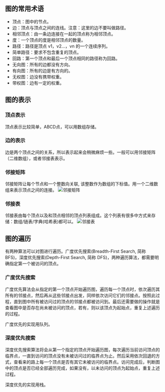 ## 图的常用术语
* 顶点：图中的节点。
* 边：顶点与顶点之间的连线。注意：这里的边不要叫做路径。
* 相邻顶点：由一条边连接在一起的顶点称为相邻顶点。
* 度：一个顶点的度是相邻顶点的数量。
* 路径：路径是顶点 v1，v2...，vn 的一个连续序列。
* 简单路径：要求不包含重复的顶点。
* 回路：第一个顶点和最后一个顶点相同的路径称为回路。
* 无向图：所有的边都没有方向。
* 有向图：所有的边是有方向的。
* 无权图：边没有携带权重。
* 带权图：边有一定的权重。

## 图的表示
### 顶点表示
顶点表示比较简单，ABCD点，可以用数组存储。

### 边的表示
边是两个顶点之间的关系，所以表示起来会稍微麻烦一些。一般可以用邻接矩阵（二维数组），或者邻接表表示。

### 邻接矩阵
邻接矩阵让每个节点和一个整数向关联, 该整数作为数组的下标值。用一个二维数组来表示顶点之间的连接。
![邻接矩阵](https://cdn.lishuxue.site/blog/image/%E6%95%B0%E6%8D%AE%E7%BB%93%E6%9E%84%E4%B8%8E%E7%AE%97%E6%B3%95/linjiejuzhen.png)

### 邻接表
邻接表由每个顶点以及和顶点相邻的顶点列表组成。这个列表有很多中方式来存储：数组/链表/字典(哈希表)都可以。
![邻接表](https://cdn.lishuxue.site/blog/image/%E6%95%B0%E6%8D%AE%E7%BB%93%E6%9E%84%E4%B8%8E%E7%AE%97%E6%B3%95/linjiebiao.png)

## 图的遍历
有两种算法可以对图进行遍历。广度优先搜索(Breadth-First Search, 简称 BFS)，深度优先搜索(Depth-First Search, 简称 DFS)，两种遍历算法，都需要明确指定第一个被访问的顶点。

### 广度优先搜索
广度优先算法会从指定的第一个顶点开始遍历图，遍历每一个顶点时，依次遍历其所有的邻接点，然后再从这些邻接点出发，同样依次访问它们的邻接点。按照此过程，直到图中所有被访问过的顶点的邻接点都被访问到。最后还需要做的操作就是查看图中是否存在尚未被访问的顶点，若有，则以该顶点为起始点，重复上述遍历的过程。

广度优先的实现用队列。

### 深度优先搜索
深度优先搜索算法将会从第一个指定的顶点开始遍历图，每次遍历当前访问顶点的临界点，一直到访问的顶点没有未被访问过的临界点为止。然后采用依次回退的方式，查看来的路上每一个顶点是否有其它未被访问的临界点。访问完成后，判断图中的顶点是否已经全部遍历完成，如果没有，以未访问的顶点为起始点，重复上述过程。

深度优先的实现用栈。